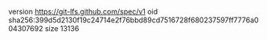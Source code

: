 version https://git-lfs.github.com/spec/v1
oid sha256:399d5d2130f19c24714e2f76bbd89cd7516728f680237597ff7776a004307692
size 13136
